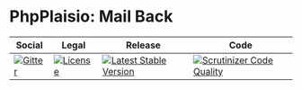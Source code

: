 # PhpPlaisio: Mail Back
<table>
<thead>
<tr>
<th>Social</th>
<th>Legal</th>
<th>Release</th>
<th>Code</th>
</tr>
</thead>
<tbody>
<tr>
<td>
<a href="https://gitter.im/PhpPlaisio/PhpPlaisio"><img src="https://badges.gitter.im/PhpPlaisio/PhpPlaisio.svg" alt="Gitter"/></a>
</td>
<td>
<a href="https://packagist.org/packages/plaisio/mail-back"><img src="https://poser.pugx.org/plaisio/mail-back/license" alt="License"/></a>
</td>
<td>
<a href="https://packagist.org/packages/plaisio/mail-back"><img src="https://poser.pugx.org/plaisio/mail-back/v/stable" alt="Latest Stable Version"/></a>
</td>
<td>
<a href="https://scrutinizer-ci.com/g/PhpPlaisio/mail-back/?branch=master"><img src="https://scrutinizer-ci.com/g/PhpPlaisio/mail-back/badges/quality-score.png?b=master" alt="Scrutinizer Code Quality"/></a>
</td>
</tr>
</tbody>
</table>
